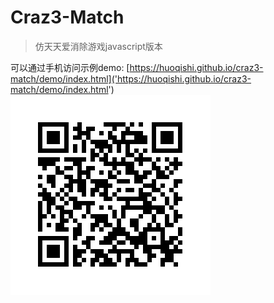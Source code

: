 # Craz3-Match

> 仿天天爱消除游戏javascript版本


可以通过手机访问示例demo: 
[https://huoqishi.github.io/craz3-match/demo/index.html]('https://huoqishi.github.io/craz3-match/demo/index.html')  
![示例demo](./demo/chart.png)
